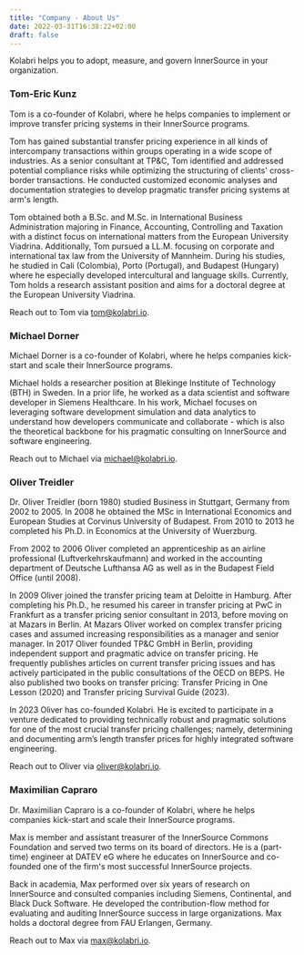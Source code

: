 ```yaml
---
title: "Company - About Us"
date: 2022-03-31T16:38:22+02:00
draft: false
---
```


Kolabri helps you to adopt, measure, and govern InnerSource in your organization.

### Tom-Eric Kunz

Tom is a co-founder of Kolabri, where he helps companies to implement or improve transfer pricing systems in their InnerSource programs.

Tom has gained substantial transfer pricing experience in all kinds of intercompany transactions within groups operating in a wide scope of industries. As a senior consultant at TP&C, Tom identified and addressed potential compliance risks while optimizing the structuring of clients' cross-border transactions. He conducted customized economic analyses and documentation strategies to develop pragmatic transfer pricing systems at arm's length. 

Tom obtained both a B.Sc. and M.Sc. in International Business Administration majoring in Finance, Accounting, Controlling and Taxation with a distinct focus on international matters from the European University Viadrina. Additionally, Tom pursued a LL.M. focusing on corporate and international tax law from the University of Mannheim. During his studies, he studied in Cali (Colombia), Porto (Portugal), and Budapest (Hungary) where he especially developed intercultural and language skills. Currently, Tom holds a research assistant position and aims for a doctoral degree at the European University Viadrina.

Reach out to Tom via <a href="mailto:tom@kolabri.io">tom@kolabri.io</a>.

### Michael Dorner

Michael Dorner is a co-founder of Kolabri, where he helps companies kick-start and scale their InnerSource programs.

Michael holds a researcher position at Blekinge Institute of Technology (BTH) in Sweden. In a prior life, he worked as a data scientist and software developer in Siemens Healthcare. In his work, Michael focuses on leveraging software development simulation and data analytics to understand how developers communicate and collaborate - which is also the theoretical backbone for his pragmatic consulting on InnerSource and software engineering.

Reach out to Michael via <a href="mailto:michael@kolabri.io">michael@kolabri.io</a>.



### Oliver Treidler

Dr. Oliver Treidler (born 1980) studied Business in Stuttgart, Germany from 2002 to 2005. In 2008 he obtained the MSc in International Economics and European Studies at Corvinus University of Budapest. From 2010 to 2013 he completed his Ph.D. in Economics at the University of Wuerzburg.
 
From 2002 to 2006 Oliver completed an apprenticeship as an airline professional (Luftverkehrskaufmann) and worked in the accounting department of Deutsche Lufthansa AG as well as in the Budapest Field Office (until 2008).
 
In 2009 Oliver joined the transfer pricing team at Deloitte in Hamburg. After completing his Ph.D., he resumed his career in transfer pricing at PwC in Frankfurt as a transfer pricing senior consultant in 2013, before moving on at Mazars in Berlin. At Mazars Oliver worked on complex transfer pricing cases and assumed increasing responsibilities as a manager and senior manager. In 2017 Oliver founded TP&C GmbH in Berlin, providing independent support and pragmatic advice on transfer pricing. He frequently publishes articles on current transfer pricing issues and has actively participated in the public consultations of the OECD on BEPS. He also published two books on transfer pricing: Transfer Pricing in One Lesson (2020) and Transfer pricing Survival Guide (2023).
 
In 2023 Oliver has co-founded Kolabri. He is excited to participate in a venture dedicated to providing technically robust and pragmatic solutions for one of the most crucial transfer pricing challenges; namely, determining and documenting arm’s length transfer prices for highly integrated software engineering.   

Reach out to Oliver via <a href="mailto:oliver@kolabri.io">oliver@kolabri.io</a>.


### Maximilian Capraro

Dr. Maximilian Capraro is a co-founder of Kolabri, where he helps companies kick-start and scale their InnerSource programs. 

Max is member and assistant treasurer of the InnerSource Commons Foundation and served two terms on its board of directors. He is a (part-time) engineer at DATEV eG where he educates on InnerSource and co-founded one of the firm's most successful InnerSource projects. 

Back in academia, Max performed over six years of research on InnerSource and consulted companies including Siemens, Continental, and Black Duck Software. He developed the contribution-flow method for evaluating and auditing InnerSource success in large organizations. Max holds a doctoral degree from FAU Erlangen, Germany.

Reach out to Max via <a href="mailto:max@kolabri.io">max@kolabri.io</a>.

